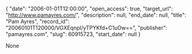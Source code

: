 {
  "date": "2006-01-01T12:00:00", 
  "open_access": true, 
  "target_url": "http://www.pamayres.com/", 
  "description": null, 
  "end_date": null, 
  "title": "Pam Ayres", 
  "record_id": "20060101T120000/VGXEqnpI/yTPYKfd+C1uOw==", 
  "publisher": "pamayres.com", 
  "slug": 60915723, 
  "start_date": null
}

None